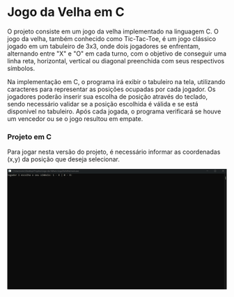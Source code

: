 # Jogo da Velha em C
O projeto consiste em um jogo da velha implementado na linguagem C. O jogo da velha, também conhecido como Tic-Tac-Toe, é um jogo clássico jogado em um tabuleiro de 3x3, onde dois jogadores se enfrentam, alternando entre "X" e "O" em cada turno, com o objetivo de conseguir uma linha reta, horizontal, vertical ou diagonal preenchida com seus respectivos símbolos.

Na implementação em C, o programa irá exibir o tabuleiro na tela, utilizando caracteres para representar as posições ocupadas por cada jogador. Os jogadores poderão inserir sua escolha de posição através do teclado, sendo necessário validar se a posição escolhida é válida e se está disponível no tabuleiro. Após cada jogada, o programa verificará se houve um vencedor ou se o jogo resultou em empate.

### Projeto em C
Para jogar nesta versão do projeto, é necessário informar as coordenadas (x,y) da posição que deseja selecionar.

![gif-jogo-da-velha-c](./readme/jogo_da_velha_c.gif)

